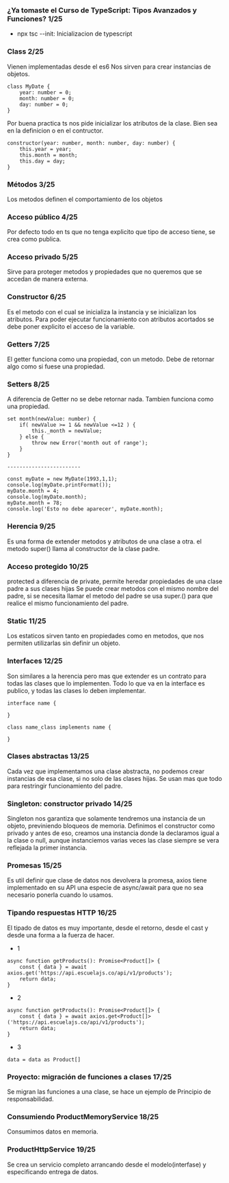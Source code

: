 ### ¿Ya tomaste el Curso de TypeScript: Tipos Avanzados y Funciones? 1/25

- npx tsc --init: Inicializacion de typescript


### Class 2/25
Vienen implementadas desde el es6
Nos sirven para crear instancias de objetos.

```
class MyDate {
    year: number = 0;
    month: number = 0;
    day: number = 0;
}
```

Por buena practica ts nos pide inicializar los atributos de la clase. Bien sea en la definicion o en el contructor.

```
constructor(year: number, month: number, day: number) {
    this.year = year;
    this.month = month;
    this.day = day;
}
```

### Métodos 3/25
Los metodos definen el comportamiento de los objetos

### Acceso público 4/25
Por defecto todo en ts que no tenga explicito que tipo de acceso tiene, se crea como publica.

### Acceso privado 5/25
Sirve para proteger metodos y propiedades que no queremos que se accedan de manera externa.

### Constructor 6/25
Es el metodo con el cual se inicializa la instancia y se inicializan los atributos.
Para poder ejecutar funcionamiento con atributos acortados se debe poner explicito el acceso de la variable.

### Getters 7/25
El getter funciona como una propiedad, con un metodo.
Debe de retornar algo como si fuese una propiedad.

### Setters 8/25
A diferencia de Getter no se debe retornar nada.
Tambien funciona como una propiedad.
```
set month(newValue: number) {
    if( newValue >= 1 && newValue <=12 ) {
        this._month = newValue;
    } else {
        throw new Error('month out of range');
    }
}

------------------------

const myDate = new MyDate(1993,1,1);
console.log(myDate.printFormat());
myDate.month = 4;
console.log(myDate.month);
myDate.month = 78;
console.log('Esto no debe aparecer', myDate.month);
```

### Herencia 9/25
Es una forma de extender metodos y atributos de una clase a otra.
el metodo super() llama al constructor de la clase padre.

### Acceso protegido 10/25
protected a diferencia de private, permite heredar propiedades de una clase padre a sus clases hijas
Se puede crear metodos con el mismo nombre del padre, si se necesita llamar el metodo del padre se usa super.<class>() para que realice el mismo funcionamiento del padre.

### Static 11/25
Los estaticos sirven tanto en propiedades como en metodos, que nos permiten utilizarlas sin definir un objeto.

### Interfaces 12/25
Son similares a la herencia pero mas que extender es un contrato para todas las clases que lo implementen.
Todo lo que va en la interface es publico, y todas las clases lo deben implementar.
```
interface name {

}

class name_class implements name {

}
```

### Clases abstractas 13/25
Cada vez que implementamos una clase abstracta, no podemos crear instancias de esa clase, si no solo de las clases hijas.
Se usan mas que todo para restringir funcionamiento del padre.


### Singleton: constructor privado 14/25
Singleton nos garantiza que solamente tendremos una instancia de un objeto, previniendo bloqueos de memoria.
Definimos el constructor como privado y antes de eso, creamos una instancia donde la declaramos igual a la clase o null, aunque instanciemos varias veces las clase siempre se vera reflejada la primer instancia.

### Promesas 15/25
Es util definir que clase de datos nos devolvera la promesa, axios tiene implementado en su API una especie de async/await para que no sea necesario ponerla cuando lo usamos.

### Tipando respuestas HTTP 16/25
El tipado de datos es muy importante, desde el retorno, desde el cast y desde una forma a la fuerza de hacer.

- 1
```
async function getProducts(): Promise<Product[]> {
    const { data } = await axios.get('https://api.escuelajs.co/api/v1/products');
    return data;
}
```
- 2
```
async function getProducts(): Promise<Product[]> {
    const { data } = await axios.get<Product[]>('https://api.escuelajs.co/api/v1/products');
    return data;
}
```
- 3
```
data = data as Product[]
```

### Proyecto: migración de funciones a clases 17/25
Se migran las funciones a una clase, se hace un ejemplo de Principio de responsabilidad.

### Consumiendo ProductMemoryService 18/25
Consumimos datos en memoria.

### ProductHttpService 19/25
Se crea un servicio completo arrancando desde el modelo(interfase) y especificando entrega de datos.